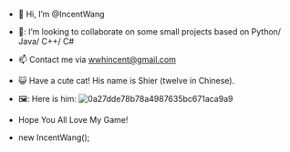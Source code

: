 - 👋 Hi, I’m @IncentWang
- 👀: I’m looking to collaborate on some small projects based on Python/ Java/ C++/ C#
- 📫 Contact me via wwhincent@gmail.com
- :smiley_cat: Have a cute cat! His name is Shier (twelve in Chinese). 
- 🖼️: Here is him: ![0a27dde78b78a4987635bc671aca9a9](https://user-images.githubusercontent.com/60191615/168956616-a3785db2-369f-473a-8124-675d3b6a2601.jpg)

- Hope You All Love My Game!
- new IncentWang();


<!---
IncentWang/IncentWang is a ✨ special ✨ repository because its `README.md` (this file) appears on your GitHub profile.
You can click the Preview link to take a look at your changes.
--->
